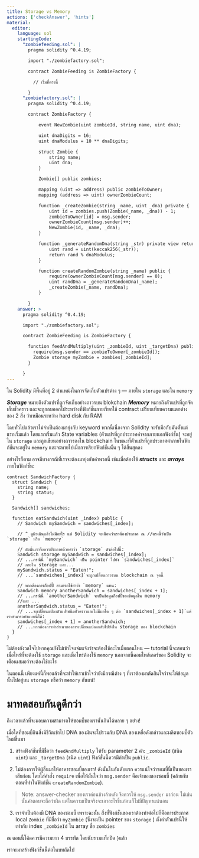 ```yaml
---
title: Storage vs Memory
actions: ['checkAnswer', 'hints']
material:
  editor:
    language: sol
    startingCode:
      "zombiefeeding.sol": |
        pragma solidity ^0.4.19;

        import "./zombiefactory.sol";

        contract ZombieFeeding is ZombieFactory {

          // เริ่มที่ตรงนี้

        }
      "zombiefactory.sol": |
        pragma solidity ^0.4.19;

        contract ZombieFactory {

            event NewZombie(uint zombieId, string name, uint dna);

            uint dnaDigits = 16;
            uint dnaModulus = 10 ** dnaDigits;

            struct Zombie {
                string name;
                uint dna;
            }

            Zombie[] public zombies;

            mapping (uint => address) public zombieToOwner;
            mapping (address => uint) ownerZombieCount;

            function _createZombie(string _name, uint _dna) private {
                uint id = zombies.push(Zombie(_name, _dna)) - 1;
                zombieToOwner[id] = msg.sender;
                ownerZombieCount[msg.sender]++;
                NewZombie(id, _name, _dna);
            }

            function _generateRandomDna(string _str) private view returns (uint) {
                uint rand = uint(keccak256(_str));
                return rand % dnaModulus;
            }

            function createRandomZombie(string _name) public {
                require(ownerZombieCount[msg.sender] == 0);
                uint randDna = _generateRandomDna(_name);
                _createZombie(_name, randDna);
            }

        }
    answer: >
      pragma solidity ^0.4.19;

      import "./zombiefactory.sol";

      contract ZombieFeeding is ZombieFactory {

        function feedAndMultiply(uint _zombieId, uint _targetDna) public {
          require(msg.sender == zombieToOwner[_zombieId]);
          Zombie storage myZombie = zombies[_zombieId];
        }

      }
---
```


ใน Solidity มีพื้นที่อยู่ 2 ตำแหน่งในการจัดเก็บตัวแปรต่าง ๆ — ภายใน `storage` และใน `memory`

**_Storage_** หมายถึงตัวแปรที่ถูกจัดเก็บอย่างถาวรบน blokchain 
**_Memory_** หมายถึงตัวแปรที่ถูกจัดเก็บชั่วคราว และจะถูกลบออกไประหว่างที่ฟังก์ชั่นภายเรียกใช้ contract เปรียบเทียบความแตกต่างของ 2 สิ่ง ว่าเหมือนระหว่าง hard disk กับ RAM

โดยทั่วไปแล้วเราไม่จำเป็นต้องมายุ่งกับ keyword พวกนี้เนื่องจาก Solidity จะรับมือกับมันตั้งแต่แรกเริ่มแล้ว โดยแรกเริ่มแล้ว State variables (ตัวแปรที่ถูกประกาศค่าจากภายนอกฟังก์ชั่น) จะอยู่ใน `storage` และถูกเขียนอย่างถาวรลงใน blockchain ในขณะที่ตัวแปรที่ถูกประกาศค่าภายในฟังก์ชั่นจะอยู่ใน `memory` และจะหายไปเมื่อการเรียกฟังก์ชั่นนั้น ๆ ได้สิ้นสุดลง

อย่างไรก็ตาม อาจมีบางกรณีที่เราจะต้องมายุ่งกับคำพวกนี้ เช่นเมื่อต้องใช้ **_structs_** และ **_arrays_** ภายในฟังก์ชั่น:

```
contract SandwichFactory {
  struct Sandwich {
    string name;
    string status;
  }

  Sandwich[] sandwiches;

  function eatSandwich(uint _index) public {
    // Sandwich mySandwich = sandwiches[_index];

    // ^ ดูผิวเผินแล้วไม่มีอะไร แต่ Solidity จะเตือนว่าเราต้องประกาศ ณ //ตรงนี้ว่าเป็น `storage` หรือ `memory` 

    // ดังนั้นเราจึงควรประกาศด้วยคำว่า `storage` ดังต่อไปนี้:
    Sandwich storage mySandwich = sandwiches[_index];
    // ...กรณีนี้ `mySandwich` เป็น pointer ไปยัง `sandwiches[_index]`
    // ภายใน storage และ...
    mySandwich.status = "Eaten!";
    // ...`sandwiches[_index]`จะถูกเปลี่ยนถาวรบน blockchain ณ จุดนี้

    // หากต้องการก็อปปี้ สามารถใช้คำว่า `memory` แทน:
    Sandwich memory anotherSandwich = sandwiches[_index + 1];
    // ...กรณีนี้ `anotherSandwich` จะเป็นข้อมูลก็อปปี้ของข้อมูลใน memory
    //และ ...
    anotherSandwich.status = "Eaten!";
    // ...จะเปลี่ยนแปลงตัวแปรชนิดชั่วคราวและไม่มีผลใด ๆ ต่อ `sandwiches[_index + 1]`แต่เราสามารถทำแบบนี้ได้:
    sandwiches[_index + 1] = anotherSandwich;
    // ...หากต้องการทำสำเนาของการเปลี่ยนแปลงกลับไปยังใน storage ของ blockchain
  }
}
```

ไม่ต้องกังวลใจไปหากคุณยังไม่เข้าใจแจ่มแจ้งว่าจะต้องใช้อะไรเมื่อตอนไหน — tutorial นี้จะสอนว่าเมื่อไหร่ที่จะต้องใช้ `storage` และเมื่อไหร่ต้องใช้ `memory` นอกจากนี้คอมไพล์เลอร์ของ Solidity จะเตือนเสมอว่าจะต้องใช้อะไร

ในตอนนี้ เพียงแค่นี้ก็พอแล้วที่จะทำให้เราเข้าใจว่ายังมีกรณีต่าง ๆ ที่เราต้องมาตัดสินใจว่าจะให้ข้อมูลนั้นไปอยู่บน `storage` หรือว่า `memory` กันแน่!

# มาทดสอบกันดูดีกว่า

ถึงเวลาแล้วที่จะมอบความสามารถให้ซอมบี้ของเรานั้นกินได้หลาย ๆ อย่าง!

เมื่อใดที่ซอมบี้กินสิ่งมีชีวิตเข้าไป DNA ของมันจะไปรวมกับ DNA ของเหยื่อดังกล่าวและผลิตซอมบี้ตัวใหม่ขึ้นมา

1. สร้างฟังก์ชั่นที่มีชื่อว่า `feedAndMultiply` ให้รับ parameter 2 ค่า: `_zombieId` (ชนิด `uint`) และ `_targetDna` (ชนิด `uint`) ฟังก์ชั่นนี้ควรมีค่าเป็น `public`.

2. ไม่ต้องการให้ผู้อื่นมาให้อาหารซอมบี้ของเรา! ดังนั้นในอันดับแรก ควรแน่ใจว่าซอมบี้นี้เป็นของเราเสียก่อน โดยใส่คำสั่ง `require` เพื่อให้มั่นใจว่า `msg.sender` คือเจ้าของของซอมบี้ (คล้ายกับตอนที่ทำในฟังก์ชั่น `createRandomZombie`).

 > Note: answer-checker ของเราค่อนข้างล้าหลัง จึงควรให้ `msg.sender` มาก่อน ไม่เช่นนั้นคำตอบจะถือว่าผิด แต่ในความเป็นจริงจะเอาอะไรขึ้นก่อนก็ไม่มีปัญหาแน่นอน

3. เราจำเป็นต้องมี DNA ของซอมบี้ เพราะฉะนั้น สิ่งที่ฟังก์ชั่นของเราต้องทำต่อไปก็คือการประกาศ local `Zombie` ที่มีชื่อว่า `myZombie` (ซึ่งจะเป็น pointer ของ `storage` ) ตั้งค่าตัวแปรนี้ให้เท่ากับ index `_zombieId` ใน array ชื่อ `zombies`

ณ ตอนนี้โค้ดควรมีความยาว 4 บรรทัด โดยนับรวมแท็กปิด `}`แล้ว 

เราจะมาสร้างฟังก์ชั่นนี้ต่อในบทถัดไป
